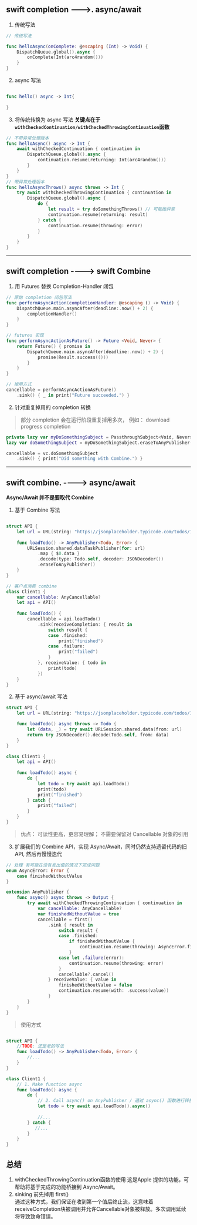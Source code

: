 ## swift completion --->. async/await 
1. 传统写法
```swift 
// 传统写法

func helloAsync(onComplete: @escaping (Int) -> Void) {
    DispatchQueue.global().async {
        onComplete(Int(arc4random()))
    }
}
```

2. async 写法 
```swift 

func hello() async -> Int{
      
}

```

3. 将传统转换为 async 写法 
__关键点在于`withCheckedContinuation/withCheckedThrowingContinuation`函数__ 
```swift 
// 不带异常处理版本
func helloAsync() async -> Int {
    await withCheckedContinuation { continuation in
        DispatchQueue.global().async {
            continuation.resume(returning: Int(arc4random()))
        }
    }
}
// 带异常处理版本 
func helloAsyncThrows() async throws -> Int {
    try await withCheckedThrowingContinuation { continuation in
        DispatchQueue.global().async {
            do {
                let result = try doSomethingThrows() // 可能抛异常
                continuation.resume(returning: result)
            } catch {
                continuation.resume(throwing: error)
            }
        }
    }
}
```
---------------------

## swift completion ----> swift Combine 
1. 用 Futures 替换 Completion-Handler 闭包
```swift 
// 原始 completion 闭包写法 
func performAsyncAction(completionHandler: @escaping () -> Void) {
    DispatchQueue.main.asyncAfter(deadline:.now() + 2) {
        completionHandler()
    }
}

// futures 实现
func performAsyncActionAsFuture() -> Future <Void, Never> {
    return Future() { promise in
        DispatchQueue.main.asyncAfter(deadline:.now() + 2) {
            promise(Result.success(()))
        }
    }
}

// 掉用方式
cancellable = performAsyncActionAsFuture()
    .sink() { _ in print("Future succeeded.") }

```

2. 针对重复掉用的 completion 转换 
> 部分 completion 会在运行阶段重复掉用多次， 例如： download progress completion
```swift 
private lazy var myDoSomethingSubject = PassthroughSubject<Void, Never>()
lazy var doSomethingSubject = myDoSomethingSubject.eraseToAnyPublisher()

cancellable = vc.doSomethingSubject
    .sink() { print("Did something with Combine.") }
```







---------------
## swift combine. ----> async/await
__Async/Await 并不是要取代 Combine__ 

1. 基于 Combine 写法 
```swift 

struct API {
    let url = URL(string: "https://jsonplaceholder.typicode.com/todos/1")!
    
    func loadTodo() -> AnyPublisher<Todo, Error> {
        URLSession.shared.dataTaskPublisher(for: url)
            .map { $0.data }
            .decode(type: Todo.self, decoder: JSONDecoder())
            .eraseToAnyPublisher()
    }
}

// 客户点消费 combine 
class Client1 {
    var cancellable: AnyCancellable?
    let api = API()
    
    func loadTodo() {
        cancellable = api.loadTodo()
            .sink(receiveCompletion: { result in
                switch result {
                case .finished:
                    print("finished")
                case .failure:
                    print("failed")
                }
            }, receiveValue: { todo in
                print(todo)
            })
    }
}
```

2. 基于 async/await 写法 
```swift 
struct API {
    let url = URL(string: "https://jsonplaceholder.typicode.com/todos/1")!

    func loadTodo() async throws -> Todo {
        let (data, _) = try await URLSession.shared.data(from: url)
        return try JSONDecoder().decode(Todo.self, from: data)
    }
}

class Client1 {
    let api = API()
    
    func loadTodo() async {
        do {
            let todo = try await api.loadTodo()
            print(todo)
            print("finished")
        } catch {
            print("failed")
        }
    }
}
```
> 优点： 可读性更高，更容易理解； 不需要保留对 Cancellable 对象的引用


3. 扩展我们的 Combine API，实现 Async/Await，同时仍然支持遗留代码的旧 API, 然后再慢慢迭代 
```swift 
// 处理 有可能在没有发出值的情况下完成问题
enum AsyncError: Error {
    case finishedWithoutValue
}

extension AnyPublisher {
    func async() async throws -> Output {
        try await withCheckedThrowingContinuation { continuation in
            var cancellable: AnyCancellable?
            var finishedWithoutValue = true
            cancellable = first()
                .sink { result in
                    switch result {
                    case .finished:
                        if finishedWithoutValue {
                            continuation.resume(throwing: AsyncError.finishedWithoutValue)
                        }
                    case let .failure(error):
                        continuation.resume(throwing: error)
                    }
                    cancellable?.cancel()
                } receiveValue: { value in
                    finishedWithoutValue = false
                    continuation.resume(with: .success(value))
                }
        }
    }
}
```

> 使用方式 
```swift 

struct API {
    //TODO: 还是老的写法
    func loadTodo() -> AnyPublisher<Todo, Error> {
        //...
    }
}

class Client1 {
    // 1. Make function async
    func loadTodo() async {
        do {
            // 2. Call async() on AnyPublisher / 通过 async() 函数进行转换
            let todo = try await api.loadTodo().async()
            
            //...
        } catch {
           //...
        }
    }
}

```



## 总结 
1. withCheckedThrowingContinuation函数的使用 
这是Apple 提供的功能，可帮助将基于完成的功能桥接到 Async/Await。 
2. sinking 前先掉用  first()  
通过这种方式，我们保证在收到第一个值后终止流，这意味着receiveCompletion块被调用并允许Cancellable对象被释放。多次调用延续将导致致命错误。
